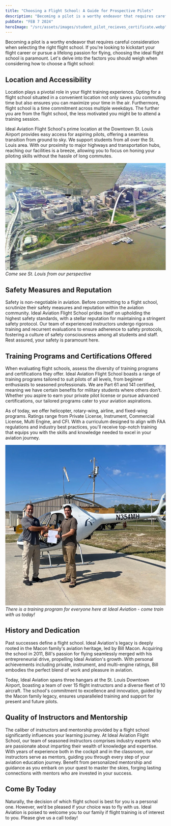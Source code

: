 ```yaml
---
title: "Choosing a Flight School: A Guide for Prospective Pilots"
description: "Becoming a pilot is a worthy endeavor that requires careful consideration when selecting the right flight school. If you're looking to kickstart your flight career or pursue a lifelong passion for flying, choosing the ideal flight school is paramount. Let's delve into the factors you should weigh when considering how to choose a flight school:"
pubDate: "FEB 7 2024"
heroImage: "/src/assets/images/student_pilot_recieves_certificate.webp"
---
```


Becoming a pilot is a worthy endeavor that requires careful consideration when selecting the right flight school. If you're looking to kickstart your flight career or pursue a lifelong passion for flying, choosing the ideal flight school is paramount. Let's delve into the factors you should weigh when considering how to choose a flight school:

## Location and Accessibility

Location plays a pivotal role in your flight training experience. Opting for a flight school situated in a convenient location not only saves you commuting time but also ensures you can maximize your time in the air. Furthermore, flight school is a time commitment across multiple weekdays. The further you are from the flight school, the less motivated you might be to attend a training session.

Ideal Aviation Flight School's prime location at the Downtown St. Louis Airport provides easy access for aspiring pilots, offering a seamless transition from ground to sky. We support students from all over the St. Louis area. With our proximity to major highways and transportation hubs, reaching our facilities is a breeze, allowing you to focus on honing your piloting skills without the hassle of long commutes.

![St. Louis from the window of an airplane](../../assets/images/st-louis-form-the-window-of-an-airplane.webp)
_Come see St. Louis from our perspective_

## Safety Measures and Reputation

Safety is non-negotiable in aviation. Before committing to a flight school, scrutinize their safety measures and reputation within the aviation community. Ideal Aviation Flight School prides itself on upholding the highest safety standards, with a stellar reputation for maintaining a stringent safety protocol. Our team of experienced instructors undergo rigorous training and recurrent evaluations to ensure adherence to safety protocols, fostering a culture of safety consciousness among all students and staff. Rest assured, your safety is paramount here.

## Training Programs and Certifications Offered

When evaluating flight schools, assess the diversity of training programs and certifications they offer. Ideal Aviation Flight School boasts a range of training programs tailored to suit pilots of all levels, from beginner enthusiasts to seasoned professionals. We are Part 61 and 141 certified, meaning we have certain benefits for military students where others don’t. Whether you aspire to earn your private pilot license or pursue advanced certifications, our tailored programs cater to your aviation aspirations.

As of today, we offer helicopter, rotary-wing, airline, and fixed-wing programs. Ratings range from Private License, Instrument, Commercial License, Multi Engine, and CFI. With a curriculum designed to align with FAA regulations and industry best practices, you'll receive top-notch training that equips you with the skills and knowledge needed to excel in your aviation journey.

![Student pilot receiving accreditation for his helicopter rating](../../assets/images/student-pilot-receiving-accreditation.webp)
_There is a training program for everyone here at Ideal Aviation - come train with us today!_

## History and Dedication

Past successes define a flight school. Ideal Aviation's legacy is deeply rooted in the Macon family's aviation heritage, led by Bill Macon. Acquiring the school in 2011, Bill's passion for flying seamlessly merged with his entrepreneurial drive, propelling Ideal Aviation's growth. With personal achievements including private, instrument, and multi-engine ratings, Bill embodies the perfect blend of work and pleasure in aviation.

Today, Ideal Aviation spans three hangars at the St. Louis Downtown Airport, boasting a team of over 15 flight instructors and a diverse fleet of 10 aircraft. The school's commitment to excellence and innovation, guided by the Macon family legacy, ensures unparalleled training and support for present and future pilots.

## Quality of Instructors and Mentorship

The caliber of instructors and mentorship provided by a flight school significantly influences your learning journey. At Ideal Aviation Flight School, our team of seasoned instructors comprises industry experts who are passionate about imparting their wealth of knowledge and expertise. With years of experience both in the cockpit and in the classroom, our instructors serve as mentors, guiding you through every step of your aviation education journey. Benefit from personalized mentorship and guidance as you embark on your quest to master the skies, forging lasting connections with mentors who are invested in your success.

## Come By Today

Naturally, the decision of which flight school is best for you is a personal one. However, we’d be pleased if your choice was to fly with us. Ideal Aviation is poised to welcome you to our family if flight training is of interest to you. Please give us a call today!
